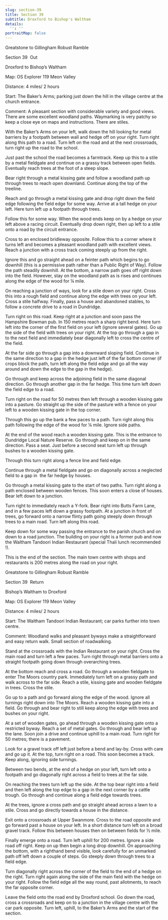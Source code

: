 ```yaml
---
slug: section-39
title: Section 39
subtitle: Droxford to Bishop's Waltham
details:
  '': ''
portraitMap: false
---
```

Greatstone to Gillingham Robust Ramble

Section 39  Out

Droxford to Bishop’s Waltham

Map: OS Explorer 119 Meon Valley

Distance: 4 miles/ 2 hours

Start: The Baker’s Arms; parking just down the hill in the village centre at the church entrance.

Comment: A pleasant section with considerable variety and good views. There are some excellent woodland paths. Waymarking is very patchy so keep a close eye on maps and instructions. There are stiles.

With the Baker’s Arms on your left, walk down the hill looking for metal barriers by a footpath between wall and hedge off on your right. Turn right along this path to a road. Turn left on the road and at the next crossroads, turn right up the road to the school.

Just past the school the road becomes a farmtrack. Keep up this to a stile by a metal fieldgate and continue on a grassy track between open fields. Eventually reach trees at the foot of a steep slope.

Bear right through a metal kissing gate and follow a woodland path up through trees to reach open downland. Continue along the top of the treeline.

Reach and go through a metal kissing gate and drop right down the field edge following the field edge for some way. Arrive at a tall hedge on your left. Here turn left up a footpath through trees.

Follow this for some way. When the wood ends keep on by a hedge on your left above a racing circuit. Eventually drop down right, then up left to a stile onto a road by the circuit entrance.

Cross to an enclosed bridleway opposite. Follow this to a corner where it turns left and becomes a pleasant woodland path with excellent views. Reach a junction with a cross track coming steeply up from the right.

Ignore this and go straight ahead on a feinter path which begins to go downhill (this is a permissive path rather than a Public Right of Way). Follow the path steadily downhill. At the bottom, a narrow path goes off right down into the field. However, stay on the woodland path as is rises and continues along the edge of the wood for ¼ mile.

On reaching a junction of ways, look for a stile down on your right. Cross this into a rough field and continue along the edge with trees on your left. Cross a stile halfway. Finally, pass a house and abandoned stables, to follow a concrete drive to a road in Dundridge.

Turn right on this road. Keep right at a junction and soon pass the Hampshire Bowman pub. In 150 metres reach a sharp right bend. Here turn left into the corner of the first field on your left (ignore several gates). Go up the side of the field with trees on your right. At the top go through a gap in to the next field and immediately bear diagonally left to cross the centre of the field.

At the far side go through a gap into a downward sloping field. Continue in the same direction to a gap in the hedge just left of the far bottom corner (if crops block the path, turn left along the field edge and go all the way around and down the edge to the gap in the hedge).

Go through and keep across the adjoining field in the same diagonal direction. Go through another gap in the far hedge. This time turn left down the field edge to a road.

Turn right on the road for 50 metres then left through a wooden kissing gate into a pasture. Go straight up the side of the pasture with a fence on your left to a wooden kissing gate in the top corner.

Through this go up the bank a few paces to a path. Turn right along this path following the edge of the wood for ¼ mile. Ignore side paths.

At the end of the wood reach a wooden kissing gate. This is the entrance to Dundridge Local Nature Reserve. Go through and keep on in the same direction. Pass a seat. Just before a second seat turn left up through bushes to a wooden kissing gate.

Through this turn right along a fence line and field edge.

Continue through a metal fieldgate and go on diagonally across a neglected field to a gap in  the far hedge by houses.

Go through a metal kissing gate to the start of two paths. Turn right along a path enclosed between wooden fences. This soon enters a close of houses. Bear left down to a junction.

Turn right to immediately reach a Y-fork. Bear right into Butts Farm Lane, and in a few paces left down a grassy footpath. At a junction in front of trees, go forward onto a narrow flinty path going steeply down through trees to a main road. Turn left along this road.

Keep down for some way passing the entrance to the parish church and on down to a road junction. The building on your right is a former pub and now the Waltham Tandoori Indian Restaurant (special Thali lunch recommended !).

This is the end of the section. The main town centre with shops and restaurants is 200 metres along the road on your right.

Greatstone to Gillingham Robust Ramble

Section 39  Return

Bishop’s Waltham to Droxford

Map: OS Explorer 119 Meon Valley

Distance: 4 miles/ 2 hours

Start: The Waltham Tandoori Indian Restaurant; car parks further into town centre.

Comment: Woodland walks and pleasant byways make a straightforward and easy return walk. Small section of roadwalking.

Stand at the crossroads with the Indian Restaurant on your right. Cross the main road and turn left a few paces. Turn right through metal barriers onto a straight footpath going down through overarching trees.

At the bottom reach and cross a road. Go through a wooden fieldgate to enter The Moors country park. Immediately turn left on a grassy path and walk across to the far side. Reach a stile, kissing gate and wooden fieldgate in trees. Cross the stile.

Go up to a path and go forward along the edge of the wood. Ignore all turnings right down into The Moors. Reach a wooden kissing gate into a field. Go through and bear right to still keep along the edge with trees and bushes on your right.

At a set of wooden gates, go ahead through a wooden kissing gate onto a restricted byway. Reach a set of metal gates. Go through and bear left up the lane. Soon join a drive and continue uphill to a main road. Turn right for 50 metres; there is a pavement.

Look for a gravel track off left just before a bend and lay-by. Cross with care and go up it. At the top, turn right on a road. This soon becomes a track. Keep along, ignoring side turnings.

Between two bends, at the end of a hedge on your left, turn left onto a footpath and go diagonally right across a field to trees at the far side.

On reaching the trees turn left up the side. At the top bear right into a field and then left along the top edge to a gap in the next corner by a cattle trough. Go through and continue along a field edge towards trees.

At the trees, ignore a cross path and go straight ahead across a lawn to a stile. Cross and go directly towards a house in the distance.

Exit onto a crossroads at Upper Swanmore. Cross to the road opposite and go forward past a house on your left. In a short distance turn left on a broad gravel track. Follow this between houses then on between fields for ½ mile.

Finally emerge onto a road. Turn left uphill for 200 metres. Ignore a side road off right. Keep on up then begin a long drop downhill. On approaching the bottom, with a righthand bend visible, look carefully for an unmarked path off left down a couple of steps. Go steeply down through trees to a field edge.

Turn diagonally right across the corner of the field to the end of a hedge on the right. Turn right again along the side of the main field with the hedge on your right. Follow the field edge all the way round, past allotments, to reach the far opposite corner.

Leave the field onto the road end by Droxford school. Go down the road, cross a crossroads and keep on to a junction in the village centre with the car park opposite. Turn left, uphill, to the Baker’s Arms and the start of the section.
